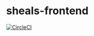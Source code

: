 # sheals-frontend

[![CircleCI](https://dl.circleci.com/status-badge/img/gh/cheesejaguar/sheals-frontend/tree/main.svg?style=svg)](https://dl.circleci.com/status-badge/redirect/gh/cheesejaguar/sheals-frontend/tree/main)


